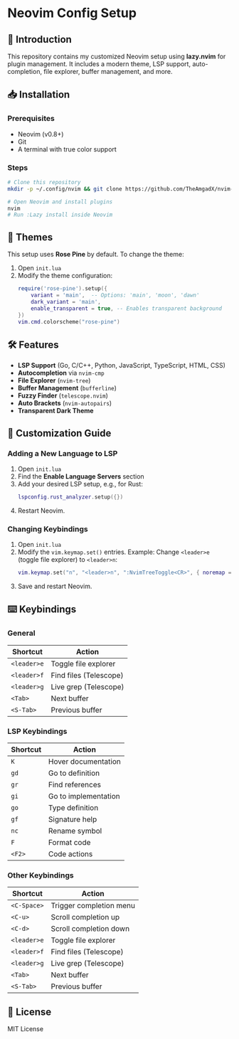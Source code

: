 # Neovim Config Setup

## 🚀 Introduction
This repository contains my customized Neovim setup using **lazy.nvim** for plugin management. It includes a modern theme, LSP support, auto-completion, file explorer, buffer management, and more.

## 📥 Installation
### Prerequisites
- Neovim (v0.8+)
- Git
- A terminal with true color support

### Steps
```bash
# Clone this repository
mkdir -p ~/.config/nvim && git clone https://github.com/TheAmgadX/nvim-config ~/.config/nvim

# Open Neovim and install plugins
nvim
# Run :Lazy install inside Neovim
```

## 🎨 Themes
This setup uses **Rose Pine** by default. To change the theme:
1. Open `init.lua`
2. Modify the theme configuration:
   ```lua
   require('rose-pine').setup({
       variant = 'main',  -- Options: 'main', 'moon', 'dawn'
       dark_variant = 'main',
       enable_transparent = true, -- Enables transparent background
   })
   vim.cmd.colorscheme("rose-pine")
   ```

## 🛠️ Features
- **LSP Support** (Go, C/C++, Python, JavaScript, TypeScript, HTML, CSS)
- **Autocompletion** via `nvim-cmp`
- **File Explorer** (`nvim-tree`)
- **Buffer Management** (`bufferline`)
- **Fuzzy Finder** (`telescope.nvim`)
- **Auto Brackets** (`nvim-autopairs`)
- **Transparent Dark Theme**

## 🔧 Customization Guide
### Adding a New Language to LSP
1. Open `init.lua`
2. Find the **Enable Language Servers** section
3. Add your desired LSP setup, e.g., for Rust:
   ```lua
   lspconfig.rust_analyzer.setup({})
   ```
4. Restart Neovim.

### Changing Keybindings
1. Open `init.lua`
2. Modify the `vim.keymap.set()` entries.
   Example: Change `<leader>e` (toggle file explorer) to `<leader>n`:
   ```lua
   vim.keymap.set("n", "<leader>n", ":NvimTreeToggle<CR>", { noremap = true, silent = true })
   ```
3. Save and restart Neovim.

## ⌨️ Keybindings
### General
| Shortcut        | Action                  |
|----------------|-------------------------|
| `<leader>e`    | Toggle file explorer    |
| `<leader>f`    | Find files (Telescope)  |
| `<leader>g`    | Live grep (Telescope)   |
| `<Tab>`        | Next buffer             |
| `<S-Tab>`      | Previous buffer         |

### LSP Keybindings
| Shortcut  | Action                      |
|----------|-----------------------------|
| `K`      | Hover documentation         |
| `gd`     | Go to definition            |
| `gr`     | Find references             |
| `gi`     | Go to implementation        |
| `go`     | Type definition             |
| `gf`     | Signature help              |
| `nc`     | Rename symbol               |
| `F`      | Format code                 |
| `<F2>`   | Code actions                |

### Other Keybindings
| Shortcut       | Action                           |
|---------------|---------------------------------|
| `<C-Space>`   | Trigger completion menu        |
| `<C-u>`       | Scroll completion up           |
| `<C-d>`       | Scroll completion down         |
| `<leader>e`   | Toggle file explorer           |
| `<leader>f`   | Find files (Telescope)         |
| `<leader>g`   | Live grep (Telescope)          |
| `<Tab>`       | Next buffer                    |
| `<S-Tab>`     | Previous buffer                |

## 📜 License
MIT License


